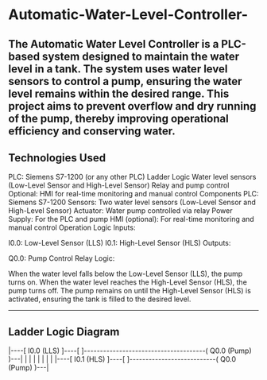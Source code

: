 # Automatic-Water-Level-Controller-
The Automatic Water Level Controller is a PLC-based system designed to maintain the water level in a tank. The system uses water level sensors to control a pump, ensuring the water level remains within the desired range. This project aims to prevent overflow and dry running of the pump, thereby improving operational efficiency and conserving water.
----------------------------------------------------------------------------------------------------------------
Technologies Used
----------------------------------------------------------------------------------------------------------------
PLC: Siemens S7-1200 (or any other PLC)
Ladder Logic
Water level sensors (Low-Level Sensor and High-Level Sensor)
Relay and pump control
Optional: HMI for real-time monitoring and manual control
Components
PLC: Siemens S7-1200
Sensors: Two water level sensors (Low-Level Sensor and High-Level Sensor)
Actuator: Water pump controlled via relay
Power Supply: For the PLC and pump
HMI (optional): For real-time monitoring and manual control
Operation Logic
Inputs:

I0.0: Low-Level Sensor (LLS)
I0.1: High-Level Sensor (HLS)
Outputs:

Q0.0: Pump Control Relay
Logic:

When the water level falls below the Low-Level Sensor (LLS), the pump turns on.
When the water level reaches the High-Level Sensor (HLS), the pump turns off.
The pump remains on until the High-Level Sensor (HLS) is activated, ensuring the tank is filled to the desired level.

-----------------------------------------------------------------------------------------------------------
Ladder Logic Diagram
---------------------------------------------------------------------------------------------------------
|----[ I0.0 (LLS) ]----[ ]--------------------------------------( Q0.0 (Pump) )---|
|                            |                                                        |
|                            |                                                        |
|                            |----[ I0.1 (HLS) ]----[ ]---------------------------( Q0.0 (Pump) )---|

